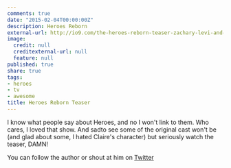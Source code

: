 ```yaml
---
comments: true
date: "2015-02-04T00:00:00Z"
description: Heroes Reborn
external-url: http://io9.com/the-heroes-reborn-teaser-zachary-levi-and-jack-coleman-1683198978
image:
  credit: null
  creditexternal-url: null
  feature: null
published: true
share: true
tags:
- heroes
- tv
- awesome
title: Heroes Reborn Teaser
---
```


I know what people say about Heroes, and no I won't link to them. Who cares, I loved that show. And sadto see some of the original cast won't be  (and glad about some, I hated Claire's character)  but seriously watch the teaser, DAMN!

You can follow the author or shout at him on [Twitter](https://twitter.com/abijango)
	